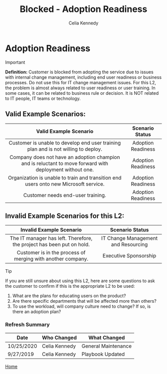 ﻿---
# required metadata
title: Blocked - Adoption Readiness
description: Blocked - Adoption Readiness
author: Celia Kennedy
ms.author: v-cekenn
manager: pagrim
ms.date: 9/27/2019
ms.topic: partner-playbook 
ms.prod: non-product-specific 
ms.custom: partner-playbook 
ft.audience: partner
ft.owner: pagrim
---

# Adoption Readiness

> [!IMPORTANT]
> **Definition:** Customer is blocked from adopting the service due to issues with internal change management, including end user readiness or business processes. Do not use this for IT change management issues. For this L2, the problem is almost always related to user readiness or user training. In some cases, it can be related to business rule or decision. It is NOT related to ​IT people, IT teams or technology.

## Valid Example Scenarios:

| Valid Example Scenario | Scenario Status |
| :--: | :--: |
| Customer is unable to develop end user training plan and is not willing to deploy. | Adoption Readiness |
| Company does not have an adoption champion and is reluctant to move forward with deployment without one. | Adoption Readiness |
| Organization is unable to train and transition end users onto new Microsoft service. | Adoption Readiness |
| Customer needs end-user training. | Adoption Readiness |

## Invalid Example Scenarios for this L2:

| Invalid Example Scenario | Scenario Status |
| :--: | :--: |
| The IT manager has left. Therefore, the project has been put on hold. | IT Change Management and Resourcing |
| Customer is in the process of merging with another company. | Executive Sponsorship |

> [!TIP]
> If you are still unsure about using this L2, here are some questions to ask the customer to confirm if this is the appropriate L2 to be used:
>
>    1. What are the plans for educating users on the product?
>    2. Are there specific departments that will be affected more than others?
>    3. To use the workload, will company culture need to change? If so, is there an adoption plan?​

### Refresh Summary

|Date|Who Changed|What Changed|
|---------|---------------|----------------------------|
|10/25/2020| Celia Kennedy| General Maintenance|
|9/27/2019| Celia Kennedy| Playbook Updated|

[Home](http://partner-docs.microsoft.com)
